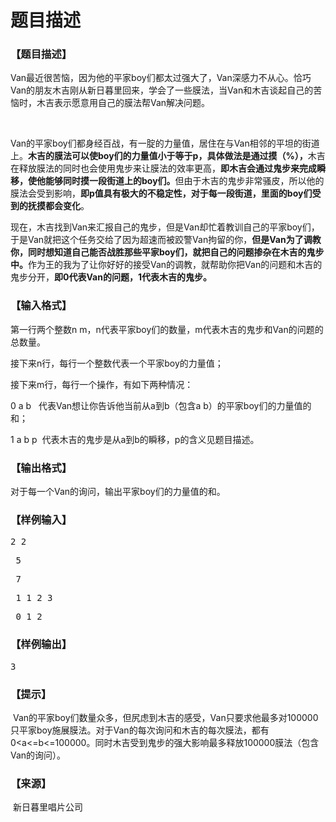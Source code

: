 # 题目描述


<h3>
【题目描述】
</h3>
<p>
Van最近很苦恼，因为他的平家boy们都太过强大了，Van深感力不从心。恰巧Van的朋友木吉刚从新日暮里回来，学会了一些膜法，当Van和木吉谈起自己的苦恼时，木吉表示愿意用自己的膜法帮Van解决问题。
</p>
<p>
<img alt="" src="/upload/image/20180211/20180211092425_82708.jpg"/> <img alt="" src="/upload/image/20180211/20180211121950_70824.jpg"/> 
</p>
<p>
Van的平家boy们都身经百战，有一腚的力量值，居住在与Van相邻的平坦的街道上。<strong>木吉的膜</strong><strong>法可以使boy们的力量值小于等于p，具体做法是通过摸</strong><strong></strong><strong>（%</strong><strong>），</strong>木吉在释放膜法的同时也会使用鬼步来让膜法的效率更高，<strong>即木吉会通过鬼步来完成瞬移，使他能够同时摸一段街道上的boy们</strong><strong>。</strong>但由于木吉的鬼步非常骚皮，所以他的膜法会受到影响，<strong>即p值具有极大的不稳定性，对于每一段街道，里面的boy们受到的抚</strong><strong>摸都会变化</strong>。
</p>
<p>
现在，木吉找到Van来汇报自己的鬼步，但是Van却忙着教训自己的平家boy们，于是Van就把这个任务交给了因为超速而被跤警Van拘留的你，<strong>但是Van为了调教你，同时想知道自己能否战胜那些平家boy们，就把自己的问题掺杂在木吉的鬼步中。</strong>作为王的我为了让你好好的接受Van的调教，就帮助你把Van的问题和木吉的鬼步分开，<strong>即0</strong><strong>代表Van的问</strong><strong>题，1</strong><strong>代表木吉的鬼</strong><strong>步</strong><strong>。</strong> 
</p>
<h3>
【输入格式】
</h3>
<p>
第一行两个整数n m，n代表平家boy们的数量，m代表木吉的鬼步和Van的问题的总数量。
</p>
<p>
接下来n行，每行一个整数代表一个平家boy的力量值；
</p>
<p>
接下来m行，每行一个操作，有如下两种情况：
</p>
<p>
0 a b   代表Van想让你告诉他当前从a到b（包含a b）的平家boy们的力量值的和；
</p>
<p>
1 a b p  代表木吉的鬼步是从a到b的瞬移，p的含义见题目描述。
</p>
<h3>
【输出格式】
</h3>
<p>
对于每一个Van的询问，输出平家boy们的力量值的和。
</p>
<h3>
【样例输入】
</h3>
<pre>2 2</pre>
<pre> 5 </pre>
<pre> 7</pre>
<pre> 1 1 2 3</pre>
<pre> 0 1 2</pre>
<h3>
【样例输出】
</h3>
<pre>3</pre>
<h3>
【提示】
</h3>
<p>
 Van的平家boy们数量众多，但尻虑到木吉的感受，Van只要求他最多对100000只平家boy施展膜法。对于Van的每次询问和木吉的每次膜法，都有0&lt;a&lt;=b&lt;=100000。同时木吉受到鬼步的强大影响最多释放100000膜法（包含Van的询问）。
</p>
<h3>
【来源】
</h3>
<p>
 新日暮里唱片公司
</p>
<p>
<img alt="" src="/upload/image/20180211/20180211121538_24812.jpg"/> 
</p>
<p>
 
</p>
<p>
 
</p>

